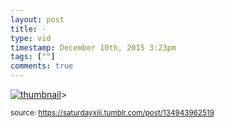 ```yaml
---
layout: post
title: -
type: vid
timestamp: December 10th, 2015 3:23pm
tags: [""]
comments: true
---
```

[![thumbnail](http://i3.ytimg.com/vi/mnwEhzSbFa8/hqdefault.jpg)](https://www.youtube.com/watch?v=mnwEhzSbFa8)>
  
<small>source: https://saturdayxiii.tumblr.com/post/134943962519</small>